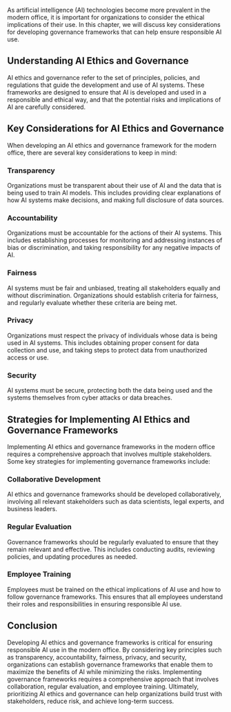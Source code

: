 
As artificial intelligence (AI) technologies become more prevalent in the modern office, it is important for organizations to consider the ethical implications of their use. In this chapter, we will discuss key considerations for developing governance frameworks that can help ensure responsible AI use.

Understanding AI Ethics and Governance
--------------------------------------

AI ethics and governance refer to the set of principles, policies, and regulations that guide the development and use of AI systems. These frameworks are designed to ensure that AI is developed and used in a responsible and ethical way, and that the potential risks and implications of AI are carefully considered.

Key Considerations for AI Ethics and Governance
-----------------------------------------------

When developing an AI ethics and governance framework for the modern office, there are several key considerations to keep in mind:

### Transparency

Organizations must be transparent about their use of AI and the data that is being used to train AI models. This includes providing clear explanations of how AI systems make decisions, and making full disclosure of data sources.

### Accountability

Organizations must be accountable for the actions of their AI systems. This includes establishing processes for monitoring and addressing instances of bias or discrimination, and taking responsibility for any negative impacts of AI.

### Fairness

AI systems must be fair and unbiased, treating all stakeholders equally and without discrimination. Organizations should establish criteria for fairness, and regularly evaluate whether these criteria are being met.

### Privacy

Organizations must respect the privacy of individuals whose data is being used in AI systems. This includes obtaining proper consent for data collection and use, and taking steps to protect data from unauthorized access or use.

### Security

AI systems must be secure, protecting both the data being used and the systems themselves from cyber attacks or data breaches.

Strategies for Implementing AI Ethics and Governance Frameworks
---------------------------------------------------------------

Implementing AI ethics and governance frameworks in the modern office requires a comprehensive approach that involves multiple stakeholders. Some key strategies for implementing governance frameworks include:

### Collaborative Development

AI ethics and governance frameworks should be developed collaboratively, involving all relevant stakeholders such as data scientists, legal experts, and business leaders.

### Regular Evaluation

Governance frameworks should be regularly evaluated to ensure that they remain relevant and effective. This includes conducting audits, reviewing policies, and updating procedures as needed.

### Employee Training

Employees must be trained on the ethical implications of AI use and how to follow governance frameworks. This ensures that all employees understand their roles and responsibilities in ensuring responsible AI use.

Conclusion
----------

Developing AI ethics and governance frameworks is critical for ensuring responsible AI use in the modern office. By considering key principles such as transparency, accountability, fairness, privacy, and security, organizations can establish governance frameworks that enable them to maximize the benefits of AI while minimizing the risks. Implementing governance frameworks requires a comprehensive approach that involves collaboration, regular evaluation, and employee training. Ultimately, prioritizing AI ethics and governance can help organizations build trust with stakeholders, reduce risk, and achieve long-term success.
